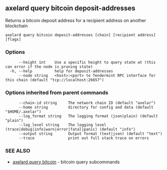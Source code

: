 ## axelard query bitcoin deposit-addresses

Returns a bitcoin deposit address for a recipient address on another blockchain

```
axelard query bitcoin deposit-addresses [chain] [recipient address] [flags]
```

### Options

```
      --height int    Use a specific height to query state at (this can error if the node is pruning state)
  -h, --help          help for deposit-addresses
      --node string   <host>:<port> to Tendermint RPC interface for this chain (default "tcp://localhost:26657")
```

### Options inherited from parent commands

```
      --chain-id string     The network chain ID (default "axelar")
      --home string         directory for config and data (default "$HOME/.axelar")
      --log_format string   The logging format (json|plain) (default "plain")
      --log_level string    The logging level (trace|debug|info|warn|error|fatal|panic) (default "info")
      --output string       Output format (text|json) (default "text")
      --trace               print out full stack trace on errors
```

### SEE ALSO

- [axelard query bitcoin](axelard_query_bitcoin.md)	 - bitcoin query subcommands
